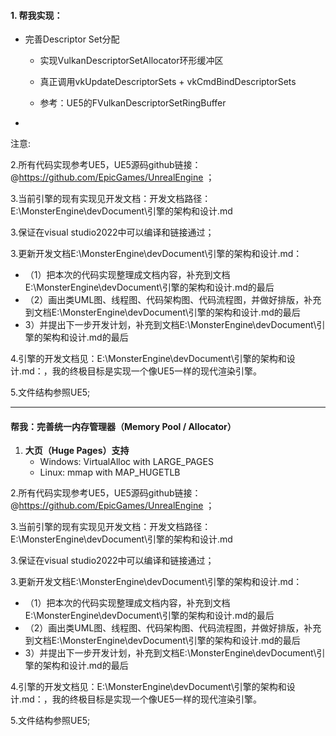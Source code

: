



#### 1. 帮我实现：

- 完善Descriptor Set分配

  - 实现VulkanDescriptorSetAllocator环形缓冲区

  - 真正调用vkUpdateDescriptorSets + vkCmdBindDescriptorSets

  - 参考：UE5的FVulkanDescriptorSetRingBuffer

- 

  注意:

2.所有代码实现参考UE5，UE5源码github链接：@https://github.com/EpicGames/UnrealEngine ；

3.当前引擎的现有实现见开发文档：开发文档路径：E:\MonsterEngine\devDocument\引擎的架构和设计.md

3.保证在visual studio2022中可以编译和链接通过；

3.更新开发文档E:\MonsterEngine\devDocument\引擎的架构和设计.md：

-   （1）把本次的代码实现整理成文档内容，补充到文档E:\MonsterEngine\devDocument\引擎的架构和设计.md的最后
-    （2）画出类UML图、线程图、代码架构图、代码流程图，并做好排版，补充到文档E:\MonsterEngine\devDocument\引擎的架构和设计.md的最后
-   ​    3）并提出下一步开发计划，补充到文档E:\MonsterEngine\devDocument\引擎的架构和设计.md的最后

4.引擎的开发文档见：E:\MonsterEngine\devDocument\引擎的架构和设计.md：，我的终极目标是实现一个像UE5一样的现代渲染引擎。

5.文件结构参照UE5;



-----------

####  帮我：完善统一内存管理器（Memory Pool / Allocator）

1. **大页（Huge Pages）支持**
   - Windows: VirtualAlloc with LARGE_PAGES
   - Linux: mmap with MAP_HUGETLB

2.所有代码实现参考UE5，UE5源码github链接：@https://github.com/EpicGames/UnrealEngine ；

3.当前引擎的现有实现见开发文档：开发文档路径：E:\MonsterEngine\devDocument\引擎的架构和设计.md

3.保证在visual studio2022中可以编译和链接通过；

3.更新开发文档E:\MonsterEngine\devDocument\引擎的架构和设计.md：

-   （1）把本次的代码实现整理成文档内容，补充到文档E:\MonsterEngine\devDocument\引擎的架构和设计.md的最后
-   （2）画出类UML图、线程图、代码架构图、代码流程图，并做好排版，补充到文档E:\MonsterEngine\devDocument\引擎的架构和设计.md的最后
-   ​    3）并提出下一步开发计划，补充到文档E:\MonsterEngine\devDocument\引擎的架构和设计.md的最后

4.引擎的开发文档见：E:\MonsterEngine\devDocument\引擎的架构和设计.md：，我的终极目标是实现一个像UE5一样的现代渲染引擎。

5.文件结构参照UE5;